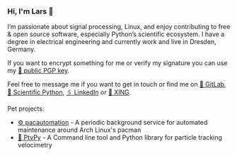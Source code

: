### Hi, I'm Lars 👋

I’m passionate about signal processing, Linux, and enjoy contributing to free & open source software, especially Python’s scientific ecosystem. I have a degree in electrical engineering and currently work and live in Dresden, Germany.

If you want to encrypt something for me or verify my signature you can use my [🔑 public PGP key](https://raw.githubusercontent.com/lagru/lagru/main/7B7482BA2FA7E85BC009D8C9861F446C5CBF173E.pubkey).

Feel free to message me if you want to get in touch or find me on [🦊 GitLab](https://gitlab.com/lagru), [🌳 Scientific Python](https://discuss.scientific-python.org/u/lagru/), [🖇️ LinkedIn](https://www.linkedin.com/in/lars-gr%C3%BCter-425462234/) or [👔 XING](https://www.xing.com/profile/Lars_Grueter4).

Pet projects:

- [⚙️ pacautomation](https://gitlab.com/lagru/pacautomation) - A periodic background service for automated maintenance around Arch Linux's pacman
- [🔬 PtvPy](https://tud-mst.gitlab.io/ptvpy/) - A Command line tool and Python library for particle tracking velocimetry


<!--
**lagru/lagru** is a ✨ _special_ ✨ repository because its `README.md` (this file) appears on your GitHub profile.

Here are some ideas to get you started:

- 🔭 I’m currently working on ...
- 🌱 I’m currently learning ...
- 👯 I’m looking to collaborate on ...
- 🤔 I’m looking for help with ...
- 💬 Ask me about ...
- 📫 How to reach me: ...
- 😄 Pronouns: ...
- ⚡ Fun fact: ...
-->
